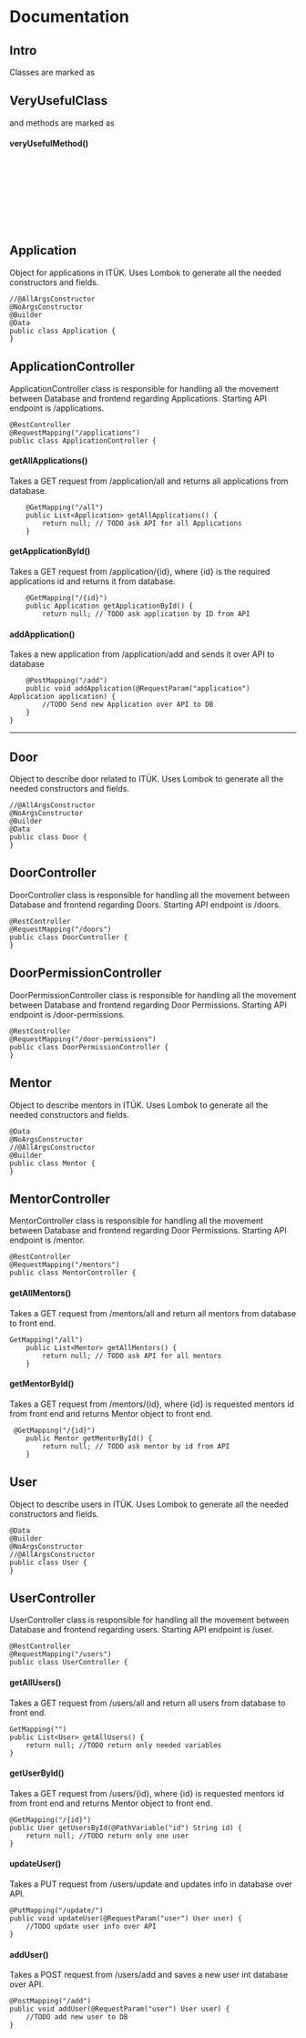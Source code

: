 # Documentation

## Intro
Classes are marked as 
## VeryUsefulClass

and methods are marked as
#### veryUsefulMethod()
<br>
<br>
<br>
<br>
<br>
<br>
<br>

## Application 

Object for applications in ITÜK. Uses Lombok to generate all the needed constructors and fields.

```
//@AllArgsConstructor
@NoArgsConstructor
@Builder
@Data
public class Application {
}
```
## ApplicationController

ApplicationController class is responsible for handling all the movement between Database and frontend regarding Applications. Starting API endpoint is /applications. 
```
@RestController
@RequestMapping("/applications")
public class ApplicationController {
```
#### getAllApplications()
Takes a GET request from /application/all and returns all applications from database. 
```
    @GetMapping("/all")
    public List<Application> getAllApplications() {
        return null; // TODO ask API for all Applications
    }
```
#### getApplicationById()
Takes a GET request from /application/{id}, where {id} is the required applications id and returns it from database.
```
    @GetMapping("/{id}")
    public Application getApplicationById() {
        return null; // TODO ask application by ID from API
```
#### addApplication()
Takes a new application from /application/add and sends it over API to database
```
    @PostMapping("/add")
    public void addApplication(@RequestParam("application") Application application) {
        //TODO Send new Application over API to DB
    }
}
```
---
## Door
Object to describe door related to ITÜK. Uses Lombok to generate all the needed constructors and fields.
```
//@AllArgsConstructor
@NoArgsConstructor
@Builder
@Data
public class Door {
}
```

## DoorController
DoorController class is responsible for handling all the movement between Database and frontend regarding Doors. Starting API endpoint is /doors. 
```
@RestController
@RequestMapping("/doors")
public class DoorController {
}
```

## DoorPermissionController
DoorPermissionController class is responsible for handling all the movement between Database and frontend regarding Door Permissions. Starting API endpoint is /door-permissions. 

```
@RestController
@RequestMapping("/door-permissions")
public class DoorPermissionController {
}
```

## Mentor
Object to describe mentors in ITÜK. Uses Lombok to generate all the needed constructors and fields.

```
@Data
@NoArgsConstructor
//@AllArgsConstructor
@Builder
public class Mentor {
}
```

## MentorController
MentorController class is responsible for handling all the movement between Database and frontend regarding Door Permissions. Starting API endpoint is /mentor. 

```
@RestController
@RequestMapping("/mentors")
public class MentorController {
```

#### getAllMentors()
Takes a GET request from /mentors/all and return all mentors from database to front end. 
```
GetMapping("/all")
    public List<Mentor> getAllMentors() {
        return null; // TODO ask API for all mentors
    }
```

#### getMentorById()
Takes a GET request from /mentors/{id}, where {id} is requested mentors id from front end and returns Mentor object to front end. 
```
 @GetMapping("/{id}")
    public Mentor getMentorById() {
        return null; // TODO ask mentor by id from API
    }
```

## User
Object to describe users in ITÜK. Uses Lombok to generate all the needed constructors and fields.
```
@Data
@Builder
@NoArgsConstructor
//@AllArgsConstructor
public class User {
}
```

## UserController
UserController class is responsible for handling all the movement between Database and frontend regarding users. Starting API endpoint is /user. 
```
@RestController
@RequestMapping("/users")
public class UserController {
```

#### getAllUsers() 
Takes a GET request from /users/all and return all users from database to front end. 

```
GetMapping("")
public List<User> getAllUsers() {
    return null; //TODO return only needed variables
}
```
#### getUserById()
Takes a GET request from /users/{id}, where {id} is requested mentors id from front end and returns Mentor object to front end. 
```
@GetMapping("/{id}")
public User getUsersById(@PathVariable("id") String id) {
    return null; //TODO return only one user
}
```
#### updateUser()
Takes a PUT request from /users/update and updates info in database over API. 
```
@PutMapping("/update/")
public void updateUser(@RequestParam("user") User user) {
    //TODO update user info over API
}
```
#### addUser()
Takes a POST request from /users/add and saves a new user int database over API.
```
@PostMapping("/add")
public void addUser(@RequestParam("user") User user) {
    //TODO add new user to DB
}
```
